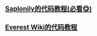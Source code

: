 ## [Saplonily的代码教程(必看😋)](https://github.com/Saplonily/CelesteModTutorial)

## [Everest Wiki的代码教程](https://github.com/EverestAPI/Resources/wiki/%5BGuide%5D-Getting-started-in-code-modding-from-0)
